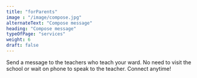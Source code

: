 ```yaml
---
title: "forParents"
image : "/image/compose.jpg"
alternateText: "Compose message"
heading: "Compose message"
typeOfPage: "services"
weight: 6
draft: false
---
```


<p>Send a message to the teachers who teach your ward. No need to visit the school or wait on phone to speak to the teacher. Connect anytime!</p>
